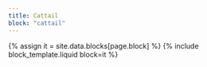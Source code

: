 ```yaml
---
title: Cattail
block: "cattail"
---
```


{% assign it = site.data.blocks[page.block] %}
{% include block_template.liquid block=it %}

